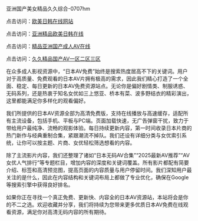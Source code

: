 亚洲国产美女精品久久综合-0707hm


点击访问：<a href="https://bsdf-5f5.pages.dev/">欧美日韩在线网站</a>

点击访问：<a href="https://cfad.pages.dev/">亚洲精品欧美日韩在线</a>

点击访问：<a href="https://gfd-5xg.pages.dev/">精品亚洲国产成人AⅤ在线</a>

点击访问：<a href="https://fdhf-454.pages.dev/">久久精品国产AV一区二区三区</a>


在众多成人影视资源中，“日本AV免费”始终是搜索热度居高不下的关键词。用户对于高质量、免费观看的日本AV片拥有极高的需求，因此我们精心打造了一个全面、稳定、每日更新的日本AV免费资源站点。无论你是偏好剧情类、制服诱惑、无码系列，还是热衷于知名女优如三上悠亚、桥本有菜、波多野结衣的精彩演出，这里都能满足你多样化的观看偏好。

我们所提供的日本AV资源全部为高清免费版，支持在线播放与高速缓存，适配所有主流设备，包括手机、平板与PC端。页面加载快速，无广告弹窗干扰，致力于带给用户最纯净、流畅的观影体验。每日持续更新内容，第一时间收录日本片商的热门新作与经典重制合集，紧跟潮流不掉队。我们还设有详细分类与女优索引系统，让你可以按主题、片商、女优轻松筛选想看的内容。

除了主流影片内容，我们还整理了诸如“日本无码AV合集”“2025最新AV推荐”“AV女优人气排行”等专题栏目，增加内容的深度和关键词覆盖。所有影片都配有简要介绍、标签和高清预览图，提高页面的内容质量与用户停留时间。我们深知用户最关注的是什么，因此在内容结构和关键词布局上都做了专业优化，确保在Google等搜索引擎中获得良好排名。

如果你正在寻找一个真正免费、更新快、内容全的日本AV资源站，本站将会是你的不二之选。欢迎收藏并分享，我们将持续为您带来更多优质日本AV免费在线观看资源，满足你对高清无码内容的所有期待。



<span style="display:none;">[Canonical link](https://github.com/uu54351/35408 ）</span>
